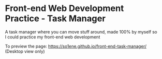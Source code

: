 # Front-end Web Development Practice - Task Manager
A task manager where you can move stuff around, made 100% by myself so I could practice my front-end web development

To preview the page: https://so1ene.github.io/front-end-task-manager/
(Desktop view only)
